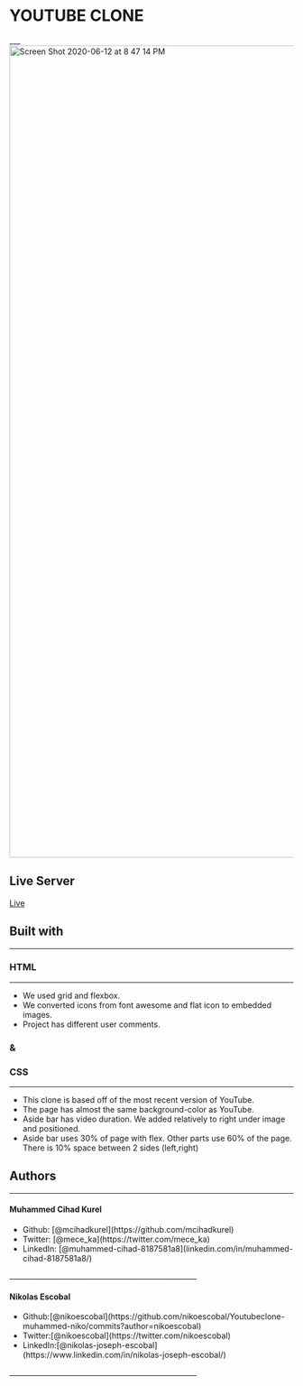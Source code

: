 # YOUTUBE CLONE
___<img width="1440" alt="Screen Shot 2020-06-12 at 8 47 14 PM" src="https://user-images.githubusercontent.com/62937819/84504960-71862780-acef-11ea-9c57-63d755eec333.png">

## Live Server
[Live](https://rawcdn.githack.com/nikoescobal/Youtubeclone-muhammed-niko/f7bed67f59b97be3a167ff0248206117c700bb10/index.html)
## Built with
____________________________________________________
### HTML
____________________________________________________

<ul>
<li>We used grid and flexbox.</li>
<li>We converted icons from font awesome and flat icon to embedded images.</li>
<li>Project has different user comments.</li>
</ul>

### &
### CSS
____________________________________________________
 <ul>
 <li>This clone is based off of the most recent version of YouTube.</li>
 <li>The page has almost the same background-color as YouTube.</li>
 <li>Aside bar has video duration. We added relatively to right under image and positioned.</li>
 <li>Aside bar uses 30% of page with flex. Other parts use 60% of the page. There is 10% space between 2 sides (left,right)</li>
 </ul>
 
 

## Authors 
____________________________________________________
#### Muhammed Cihad Kurel
<ul>
<li>Github: [@mcihadkurel](https://github.com/mcihadkurel)</li>
<li>Twitter: [@mece_ka](https://twitter.com/mece_ka)</li>
<li>LinkedIn: [@muhammed-cihad-8187581a8](linkedin.com/in/muhammed-cihad-8187581a8/)</li>
</ul>
____________________________________________________

#### Nikolas Escobal
<ul>
<li>Github:[@nikoescobal](https://github.com/nikoescobal/Youtubeclone-muhammed-niko/commits?author=nikoescobal)</li>
<li>Twitter:[@nikoescobal](https://twitter.com/nikoescobal)</li>
<li>LinkedIn:[@nikolas-joseph-escobal](https://www.linkedin.com/in/nikolas-joseph-escobal/)</li>
</ul>
____________________________________________________

